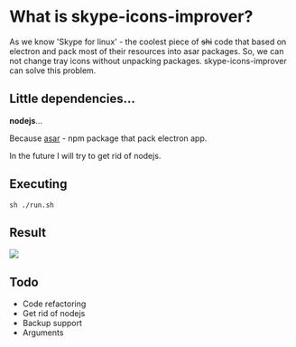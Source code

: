 # What is skype-icons-improver?
  As we know 'Skype for linux' - the coolest piece of ~~shi~~ code that based on electron and pack most of their resources into asar packages.
  So, we can not change tray icons without unpacking packages. skype-icons-improver can solve this problem.
## Little dependencies...
  **nodejs**...

Because [asar](https://www.npmjs.com/package/asar) - npm package that pack electron app. 

In the future I will try to get rid of nodejs.
## Executing
 `sh ./run.sh`
## Result
![](https://pp.userapi.com/c845521/v845521310/766d4/YcFtPcHAUxY.jpg)
## Todo
- Code refactoring
- Get rid of nodejs
- Backup support
- Arguments
